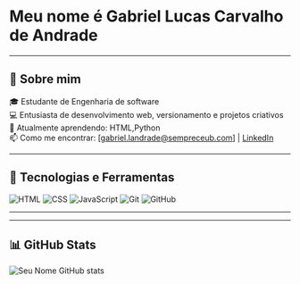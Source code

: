 # Meu nome é Gabriel Lucas Carvalho de Andrade 



---

## 🚀 Sobre mim

🎓 Estudante de Engenharia de software  
💻 Entusiasta de desenvolvimento web, versionamento e projetos criativos  
🌱 Atualmente aprendendo: HTML,Python  
📫 Como me encontrar: [gabriel.landrade@sempreceub.com] | [LinkedIn](https://www.linkedin.com/in/gabriel-lucas-470929340/)

---

## 🧰 Tecnologias e Ferramentas

![HTML](https://img.shields.io/badge/-HTML5-E34F26?style=flat&logo=html5&logoColor=fff)
![CSS](https://img.shields.io/badge/-CSS3-1572B6?style=flat&logo=css3)
![JavaScript](https://img.shields.io/badge/-JavaScript-F7DF1E?style=flat&logo=javascript&logoColor=000)
![Git](https://img.shields.io/badge/-Git-F05032?style=flat&logo=git&logoColor=fff)
![GitHub](https://img.shields.io/badge/-GitHub-181717?style=flat&logo=github)

---
---

## 📊 GitHub Stats

![Seu Nome GitHub stats](https://github-readme-stats.vercel.app/api?username=seu-usuario&show_icons=true&theme=default&hide_rank=true)




